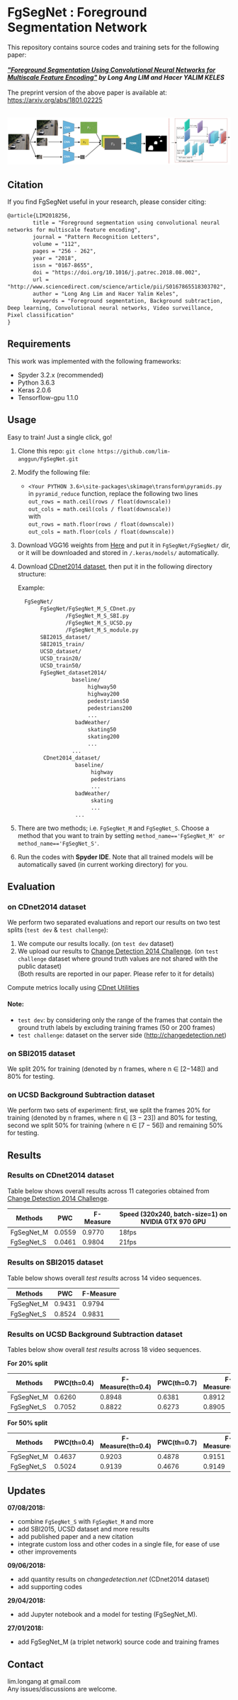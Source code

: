 # FgSegNet : Foreground Segmentation Network

This repository contains source codes and training sets for the following paper:<br /><br />
***["Foreground Segmentation Using Convolutional Neural Networks for Multiscale Feature Encoding"](https://www.sciencedirect.com/science/article/pii/S0167865518303702) by Long Ang LIM and Hacer YALIM KELES*** <br /><br />
The preprint version of the above paper is available at: https://arxiv.org/abs/1801.02225 <br/><br/>

![alt tag](network.jpg "FgSegNet_M_S Network Architecture")
<br/>

## Citation
If you find FgSegNet useful in your research, please consider citing: <br />

```
@article{LIM2018256,
        title = "Foreground segmentation using convolutional neural networks for multiscale feature encoding",
        journal = "Pattern Recognition Letters",
        volume = "112",
        pages = "256 - 262",
        year = "2018",
        issn = "0167-8655",
        doi = "https://doi.org/10.1016/j.patrec.2018.08.002",
        url = "http://www.sciencedirect.com/science/article/pii/S0167865518303702",
        author = "Long Ang Lim and Hacer Yalim Keles",
        keywords = "Foreground segmentation, Background subtraction, Deep learning, Convolutional neural networks, Video surveillance, Pixel classification"
}
```

## Requirements
This work was implemented with the following frameworks:
* Spyder 3.2.x (recommended)
* Python 3.6.3
* Keras 2.0.6
* Tensorflow-gpu 1.1.0

## Usage
Easy to train! Just a single click, go! <br />
1. Clone this repo: ``git clone https://github.com/lim-anggun/FgSegNet.git``

2. Modify the following file:
    * ``<Your PYTHON 3.6>\site-packages\skimage\transform\pyramids.py`` <br/>
          in ```pyramid_reduce``` function, replace the following two lines<br/>
          ```out_rows = math.ceil(rows / float(downscale))``` <br/>
          ```out_cols = math.ceil(cols / float(downscale))``` <br/>
          with <br/>
          ```out_rows = math.floor(rows / float(downscale))```<br/>
          ```out_cols = math.floor(cols / float(downscale))```

3. Download VGG16 weights from [Here](https://github.com/fchollet/deep-learning-models/releases/download/v0.1/vgg16_weights_tf_dim_ordering_tf_kernels_notop.h5) and put it in ```FgSegNet/FgSegNet/``` dir, or it will be downloaded and stored in ```/.keras/models/``` automatically.

4. Download [CDnet2014 dataset](http://changedetection.net), then put it in the following directory structure:<br/>

    Example:

    ```
      FgSegNet/
           FgSegNet/FgSegNet_M_S_CDnet.py
                   /FgSegNet_M_S_SBI.py
                   /FgSegNet_M_S_UCSD.py
                   /FgSegNet_M_S_module.py
           SBI2015_dataset/
           SBI2015_train/
           UCSD_dataset/
           UCSD_train20/
           UCSD_train50/
           FgSegNet_dataset2014/
                     baseline/
                          highway50
                          highway200
                          pedestrians50
                          pedestrians200
                          ...
                      badWeather/
                          skating50
                          skating200
                          ...
                     ...
            CDnet2014_dataset/
                      baseline/
                           highway
                           pedestrians
                           ...
                      badWeather/
                           skating
                           ...
                      ...
    ```

5. There are two methods; i.e. ```FgSegNet_M``` and ```FgSegNet_S```. Choose a method that you want to train by setting ```method_name=='FgSegNet_M' or method_name=='FgSegNet_S'```.

6. Run the codes with **Spyder IDE**. Note that all trained models will be automatically saved (in current working directory) for you.

## Evaluation
### on CDnet2014 dataset

We perform two separated evaluations and report our results on two test splits (```test dev``` & ```test challenge```): <br />
1. We compute our results locally. (on ```test dev``` dataset)
2. We upload our results to [Change Detection 2014 Challenge](http://changedetection.net). (on ```test challenge``` dataset where ground truth values are not shared with the public dataset)<br />
(Both results are reported in our paper. Please refer to it for details)<br />

Compute metrics locally using [CDnet Utilities](http://wordpress-jodoin.dmi.usherb.ca/code/)
#### Note:
- ```test dev```: by considering only the range of the frames that contain the ground truth labels by excluding training frames (50 or 200 frames)
- ```test challenge```: dataset on the server side (http://changedetection.net)
### on SBI2015 dataset

We split 20% for training (denoted by n frames, where n ∈ [2−148]) and 80% for testing.

### on UCSD Background Subtraction dataset

We perform two sets of experiment: first, we split the frames 20% for training (denoted by n frames, where n ∈ [3 − 23]) and 80% for testing, second we split 50% for training (where n ∈ [7 − 56]) and remaining 50% for testing.

## Results
### Results on CDnet2014 dataset
Table below shows overall results across 11 categories obtained from [Change Detection 2014 Challenge](http://changedetection.net).

| Methods  | PWC | F-Measure | Speed (320x240, batch-size=1) on NVIDIA GTX 970 GPU |
| ------------- | ------------- | ------------- | ------------- |
| FgSegNet_M  | 0.0559 | 0.9770 | 18fps |
| FgSegNet_S  | 0.0461 | 0.9804 | 21fps |

### Results on SBI2015 dataset
Table below shows overall *test results* across 14 video sequences.

| Methods  | PWC | F-Measure |
| ------------- | ------------- | ------------- |
| FgSegNet_M  | 0.9431 | 0.9794 |
| FgSegNet_S  | 0.8524 | 0.9831 |

### Results on UCSD Background Subtraction dataset
Tables below show overall *test results* across 18 video sequences.

**For 20% split**

| Methods  | PWC(th=0.4) | F-Measure(th=0.4) | PWC(th=0.7) | F-Measure(th=0.7) |
| ------------- | ------------- | ------------- | ------------- | ------------- |
| FgSegNet_M  | 0.6260 | 0.8948 | 0.6381 | 0.8912 |
| FgSegNet_S  | 0.7052 | 0.8822 | 0.6273 | 0.8905 |

**For 50% split**

| Methods  | PWC(th=0.4) | F-Measure(th=0.4) | PWC(th=0.7) | F-Measure(th=0.7) |
| ------------- | ------------- | ------------- | ------------- | ------------- |
| FgSegNet_M  | 0.4637 | 0.9203 | 0.4878 | 0.9151 |
| FgSegNet_S  | 0.5024 | 0.9139 | 0.4676 | 0.9149 |

## Updates
**07/08/2018:**
- combine ```FgSegNet_S``` with ```FgSegNet_M``` and more
- add SBI2015, UCSD dataset and more results
- add published paper and a new citation
- integrate custom loss and other codes in a single file, for ease of use
- other improvements

**09/06/2018:**
- add quantity results on *changedetection.net* (CDnet2014 dataset)
- add supporting codes

**29/04/2018:**
- add Jupyter notebook and a model for testing (FgSegNet_M).

**27/01/2018:**
- add FgSegNet_M (a triplet network) source code and training frames

## Contact
lim.longang at gmail.com <br/>
Any issues/discussions are welcome.
